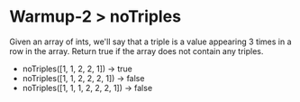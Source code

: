 # Warmup-2 > noTriples

Given an array of ints, we'll say that a triple is a value appearing 3 times in a row in the array. Return true if the array does not contain any triples.

- noTriples([1, 1, 2, 2, 1]) → true
- noTriples([1, 1, 2, 2, 2, 1]) → false
- noTriples([1, 1, 1, 2, 2, 2, 1]) → false